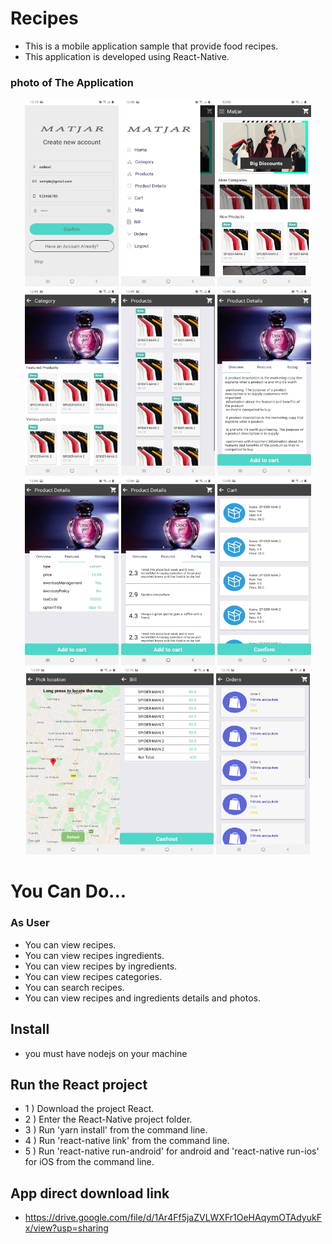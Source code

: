 # Recipes
* This is a mobile application sample that provide food recipes.
* This application is developed using React-Native.

### photo of The Application
<p align="center">
<img src="./images/(12).jpg" width="150" height="300"> <img src="./images/(2).jpg" width="150" height="300"> <img src="./images/(1).jpg" width="150" height="300"> <img src="./images/(3).jpg" width="150" height="300"> <img src="./images/(4).jpg" width="150" height="300"> <img src="./images/(5).jpg" width="150" height="300"> <img src="./images/(6).jpg" width="150" height="300"> <img src="./images/(7).jpg" width="150" height="300"> <img src="./images/(8).jpg" width="150" height="300"> <img src="./images/(9).jpg" width="150" height="300"><img src="./images/(10).jpg" width="150" height="300"> <img src="./images/(11).jpg" width="150" height="300"> 
</p>

# You Can Do... 
### As User
* You can view recipes.
* You can view recipes ingredients.
* You can view recipes by ingredients.
* You can view recipes categories.
* You can search recipes.
* You can view recipes and ingredients details and photos.

## Install
* you must have nodejs on your machine

## Run the React project
* 1 ) Download the project React.
* 2 ) Enter the React-Native project folder.
* 3 ) Run 'yarn install' from the command line.
* 4 ) Run 'react-native link' from the command line.
* 5 ) Run 'react-native run-android' for android and 'react-native run-ios' for iOS from the command line.

## App direct download link
 * https://drive.google.com/file/d/1Ar4Ff5jaZVLWXFr1OeHAqymOTAdyukFx/view?usp=sharing
